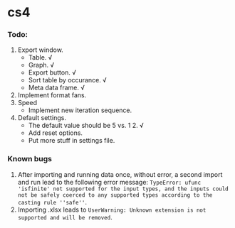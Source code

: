 # cs4
### Todo:
1. Export window.
   + Table. √
   + Graph. √
   + Export button. √
   + Sort table by occurance. √
   + Meta data frame. √
2. Implement format fans.
3. Speed
   + Implement new iteration sequence.
4. Default settings.
   + The default value should be 5 vs. 1 2. √
   + Add reset options.
   + Put more stuff in settings file.

### Known bugs
1. After importing and running data once, without error, a second import and run lead to the following error message: `TypeError: ufunc 'isfinite' not supported for the input types, and the inputs could not be safely coerced to any supported types according to the casting rule ''safe''`.
2. Importing .xlsx leads to `UserWarning: Unknown extension is not supported and will be removed`.